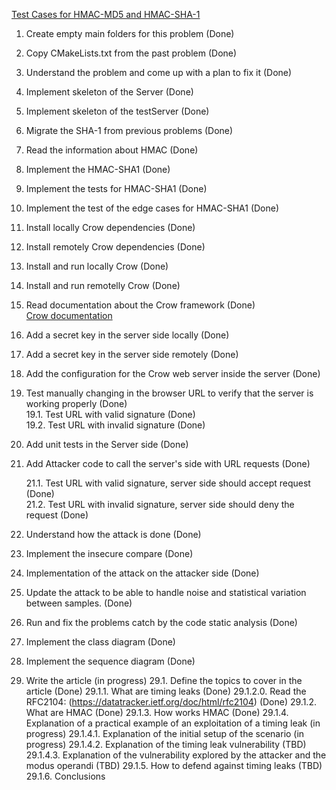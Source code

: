 [Test Cases for HMAC-MD5 and HMAC-SHA-1](https://datatracker.ietf.org/doc/html/rfc2202)


1. Create empty main folders for this problem (Done)  
2. Copy CMakeLists.txt from the past problem (Done)  
3. Understand the problem and come up with a plan to fix it (Done)  
4. Implement skeleton of the Server (Done)  
5. Implement skeleton of the testServer (Done)  
6. Migrate the SHA-1 from previous problems (Done)  
7. Read the information about HMAC (Done)  
8. Implement the HMAC-SHA1 (Done)  
9. Implement the tests for HMAC-SHA1 (Done)  
10. Implement the test of the edge cases for HMAC-SHA1 (Done)  
11. Install locally Crow dependencies (Done)  
12. Install remotely Crow dependencies (Done)  
13. Install and run locally Crow (Done)  
14. Install and run remotelly Crow (Done)  
15. Read documentation about the Crow framework (Done)  
    [Crow documentation](https://crowcpp.org/master/guides/)  
16. Add a secret key in the server side locally (Done)  
17. Add a secret key in the server side remotely (Done)  

18. Add the configuration for the Crow web server inside the server (Done)  

19. Test manually changing in the browser URL to verify that the server is working properly (Done)  
    19.1. Test URL with valid signature (Done)  
    19.2. Test URL with invalid signature (Done)

20. Add unit tests in the Server side (Done)

21. Add Attacker code to call the server's side with URL requests (Done)

    21.1. Test URL with valid signature, server side should accept request (Done)  
    21.2. Test URL with invalid signature, server side should deny the request (Done)

22. Understand how the attack is done (Done)
23. Implement the insecure compare (Done)
24. Implementation of the attack on the attacker side (Done)
25. Update the attack to be able to handle noise and statistical variation between samples. (Done)
26. Run and fix the problems catch by the code static analysis (Done)
27. Implement the class diagram (Done)
28. Implement the sequence diagram (Done)

29. Write the article (in progress)
    29.1. Define the topics to cover in the article (Done)
        29.1.1. What are timing leaks (Done)
        29.1.2.0. Read the RFC2104: (https://datatracker.ietf.org/doc/html/rfc2104) (Done)
        29.1.2. What are HMAC (Done) 
        29.1.3. How works HMAC (Done)
        29.1.4. Explanation of a practical example of an exploitation of a timing leak (in progress)
            29.1.4.1. Explanation of the initial setup of the scenario (in progress)
            29.1.4.2. Explanation of the timing leak vulnerability (TBD)
            29.1.4.3. Explanation of the vulnerability explored by the attacker and the modus operandi (TBD)
        29.1.5. How to defend against timing leaks (TBD)
        29.1.6. Conclusions

